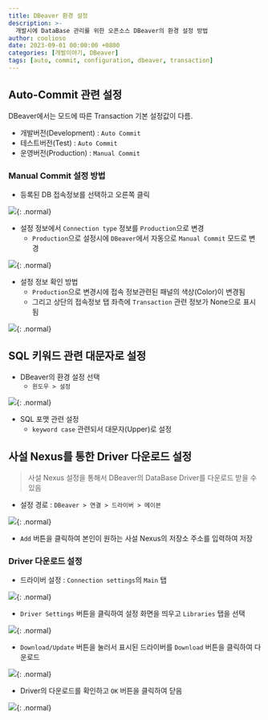 ```yaml
---
title: DBeaver 환경 설정
description: >-
  개발시에 DataBase 관리를 위한 오픈소스 DBeaver의 환경 설정 방법
author: coolioso
date: 2023-09-01 00:00:00 +0800
categories: [개발이야기, DBeaver]
tags: [auto, commit, configuration, dbeaver, transaction]
---
```


## Auto-Commit 관련 설정

DBeaver에서는 모드에 따른 Transaction 기본 설정값이 다름.

- 개발버전(Development) : `Auto Commit`
- 테스트버전(Test) : `Auto Commit`
- 운영버전(Production) : `Manual Commit`



### Manual Commit 설정 방법

- 등록된 DB 접속정보를 선택하고 오른쪽 클릭

![](/cms-assets/posts/20230901/DBeaver-Step1.png){: .normal}

- 설정 정보에서 `Connection type` 정보를 `Production`으로 변경
    - `Production`으로 설정시에 `DBeaver`에서 자동으로 `Manual Commit` 모드로 변경
 
![](/cms-assets/posts/20230901/DBeaver-Step2.png){: .normal}


- 설정 정보 확인 방법
    - `Production`으로 변경시에 접속 정보관련된 패널의 색상(Color)이 변경됨
    - 그리고 상단의 접속정보 탭 좌측에 `Transaction` 관련 정보가 None으로 표시됨
    
![](/cms-assets/posts/20230901/DBeaver-Step3.png){: .normal}


## SQL 키워드 관련 대문자로 설정

- DBeaver의 환경 설정 선택
    - `윈도우 > 설정`

![](/cms-assets/posts/20230901/DBeaver-Step4.png){: .normal}


- SQL 포맷 관련 설정
    - `keyword case` 관련되서 대문자(Upper)로 설정


## 사설 Nexus를 통한 Driver 다운로드 설정

> 사설 Nexus 설정을 통해서 DBeaver의 DataBase Driver를 다운로드 받을 수 있음

- 설정 경로 : `DBeaver > 연결 > 드라이버 > 메이븐`

![](/cms-assets/posts/20230901/DBeaver-Step5.png){: .normal}

- `Add` 버튼을 클릭하여 본인이 원하는 사설 Nexus의 저장소 주소를 입력하여 저장


### Driver 다운로드 설정

- 드라이버 설정 : `Connection settings`의 `Main` 탭

![](/cms-assets/posts/20230901/DBeaver-Step6.png){: .normal}

- `Driver Settings` 버튼을 클릭하여 설정 화면을 띄우고 `Libraries` 탭을 선택

![](/cms-assets/posts/20230901/DBeaver-Step7.png){: .normal}

- `Download/Update` 버튼을 눌러서 표시된 드라이버를 `Download` 버튼을 클릭하여 다운로드

![](/cms-assets/posts/20230901/DBeaver-Step8.png){: .normal}

- Driver의 다운로드를 확인하고 `OK` 버튼을 클릭하여 닫음

![](/cms-assets/posts/20230901/DBeaver-Step9.png){: .normal}